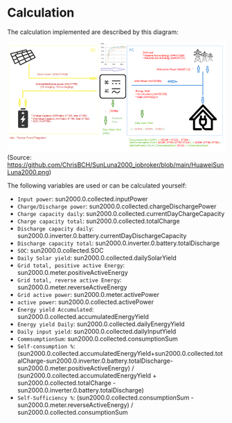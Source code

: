 # Calculation

The calculation implemented are described by this diagram:

![Screen](./images/HuaweiSunLuna2000-v2.png)
(Source: https://github.com/ChrisBCH/SunLuna2000_iobroker/blob/main/HuaweiSunLuna2000.png)

The following variables are used or can be calculated yourself:

- `Input power`: sun2000.0.collected.inputPower 
- `Charge/Discharge power`: sun2000.0.collected.chargeDischargePower
- `Charge capacity daily`: sun2000.0.collected.currentDayChargeCapacity
- `Charge capacity total`: sun2000.0.collected.totalCharge
- `Discharge capacity daily`: sun2000.0.inverter.0.battery.currentDayDischargeCapacity
- `Discharge capacity total`: sun2000.0.inverter.0.battery.totalDischarge
- `SOC`: sun2000.0.collected.SOC
- `Daily Solar yield`: sun2000.0.collected.dailySolarYield
- `Grid total, positive active Energy`: sun2000.0.meter.positiveActiveEnergy
- `Grid total, reverse active Energy`: sun2000.0.meter.reverseActiveEnergy
- `Grid active power`: sun2000.0.meter.activePower
- `active power`: sun2000.0.collected.activePower
- `Energy yield Accumulated`: sun2000.0.collected.accumulatedEnergyYield
- `Energy yield Daily`: sun2000.0.collected.dailyEnergyYield
- `Daily input yield`: sun2000.0.collected.dailyInputYield
- `CommsumptionSum`: sun2000.0.collected.consumptionSum
- `Self-consumption %`: (sun2000.0.collected.accumulatedEnergyYield+sun2000.0.collected.totalCharge-sun2000.0.inverter.0.battery.totalDischarge- sun2000.0.meter.positiveActiveEnergy) / (sun2000.0.collected.accumulatedEnergyYield + sun2000.0.collected.totalCharge - sun2000.0.inverter.0.battery.totalDischarge)
- `Self-Sufficiency %`: (sun2000.0.collected.consumptionSum - sun2000.0.meter.reverseActiveEnergy) / sun2000.0.collected.consumptionSum




